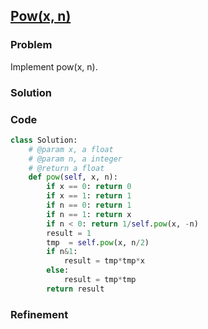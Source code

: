## [Pow(x, n)](https://leetcode.com/problems/powx-n/)

### Problem

Implement pow(x, n).

### Solution


### Code

``` Python
class Solution:
    # @param x, a float
    # @param n, a integer
    # @return a float
    def pow(self, x, n):
        if x == 0: return 0
        if x == 1: return 1
        if n == 0: return 1
        if n == 1: return x
        if n < 0: return 1/self.pow(x, -n)
        result = 1
        tmp  = self.pow(x, n/2)
        if n&1:
            result = tmp*tmp*x
        else:
            result = tmp*tmp
        return result
```

### Refinement
